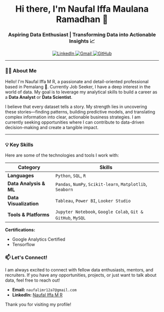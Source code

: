 <h1 align="center">
  Hi there, I'm Naufal Iffa Maulana Ramadhan 👋
</h1>
<h3 align="center">Aspiring Data Enthusiast | Transforming Data into Actionable Insights 📈</h3>

<p align="center">
  <a href="https://www.linkedin.com/in/naufal-iffa-maulana-ramadhan-19982b245/" target="_blank">
    <img src="https://img.shields.io/badge/LinkedIn-0077B5?style=for-the-badge&logo=linkedin&logoColor=white" alt="LinkedIn"/>
  </a>
  <a href="mailto:[naufalimr12a7@gmail.com]">
    <img src="https://img.shields.io/badge/Gmail-D14836?style=for-the-badge&logo=gmail&logoColor=white" alt="Gmail"/>
  </a>
  <a href="https://github.com/Naufaliffa" target="_blank">
    <img src="https://img.shields.io/badge/GitHub-181717?style=for-the-badge&logo=github&logoColor=white" alt="GitHub"/>
  </a>
</p>

---

### 👨‍💻 About Me

Hello! I'm Naufal Iffa M R, a passionate and detail-oriented professional based in Pemalang 📍. Currently Job Seeker, I have a deep interest in the world of data. My goal is to leverage my analytical skills to build a career as a **Data Analyst** or **Data Scientist**.

I believe that every dataset tells a story. My strength lies in uncovering these stories—finding patterns, building predictive models, and translating complex information into clear, actionable business strategies. I am currently seeking opportunities where I can contribute to data-driven decision-making and create a tangible impact.

---

### 💡 Key Skills

Here are some of the technologies and tools I work with:

| Category | Skills |
| --- | --- |
| **Languages** | `Python`, `SQL`, `R` |
| **Data Analysis & ML** | `Pandas`, `NumPy`, `Scikit-learn`, `Matplotlib`, `Seaborn` |
| **Data Visualization** | `Tableau`, `Power BI`, `Looker Studio` |
| **Tools & Platforms** | `Jupyter Notebook`, `Google Colab`, `Git & GitHub`, `MySQL` |

**Certifications:**
- Google Analytics Certified
- Tensorflow 

### 📫 Let's Connect!

I am always excited to connect with fellow data enthusiasts, mentors, and recruiters. If you have any opportunities, projects, or just want to talk about data, feel free to reach out!

-   **Email:** `naufalimr12a7@gmail.com`
-   **LinkedIn:** [Naufal Iffa M R](https://www.linkedin.com/in/naufal-iffa-maulana-ramadhan-19982b245]/)

Thank you for visiting my profile!
